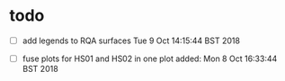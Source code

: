 




# todo

* [ ] add legends to RQA surfaces
	Tue  9 Oct 14:15:44 BST 2018

* [ ] fuse plots for HS01 and HS02 in one plot
	added: Mon  8 Oct 16:33:44 BST 2018




